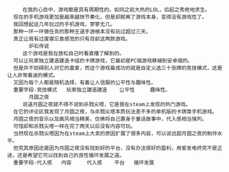          在我的心目中，游戏都是具有周期性的。如同之前大热的LOL，后起之秀绝地求生。
      现在的手机游戏更加是越来越快节奏化，但是却脱离了游戏本身，变得没有游戏性了。
      我回想起这几年玩过的手机游戏，寥寥无几。
      那种一环一环做任务的那种王道手游根本没有玩过超过三天。
      真正让我有过废寝忘食感觉的只有目前这两款游戏。
           炉石传说
         这个游戏是我在放松自己时看直播了解到的。
      可以让玩家独立建造建造卡组的卡牌游戏，它最初是PC端游戏移植到安卓端的。
      但是并不妨碍别人对它的喜爱，而这个游戏最成功的就是自定义选三十张牌的竞技模式，这是让人非常着迷的模式。
      又因为每个人都是随机选择，有着让人信服的公平性与趣味性。
      重要字段-竞技模式   玩家独立建造建造    公平性     趣味性。
           月圆之夜    
         说道月圆之夜就不得不说到杀戮尖塔，它是我在steam上发现的热门游戏。
      在它的评论区我发现了月圆之夜，与杀戮尖塔本质玩法差不多的单机版的卡牌类手机游戏。
      月圆之夜的音乐以及画风相当精美，仿佛将自己置身于童话故事中，代入感相当强列。
      可惜却和杀戮尖塔一样在完了两天以后没有内容可玩。
      当然现在杀戮尖塔因为在steam上大卖的原因扩展了很多内容，可以说远超月圆之夜的制作水平。
      但究其原因还是因为月圆之夜没有找到好的平台，没有办法很好的盈利，用爱发电终究不是正途，还是希望它可以找到自己的良性循环发展之道。
      重要字段-代入感   内容     代入感    平台   循环发展
